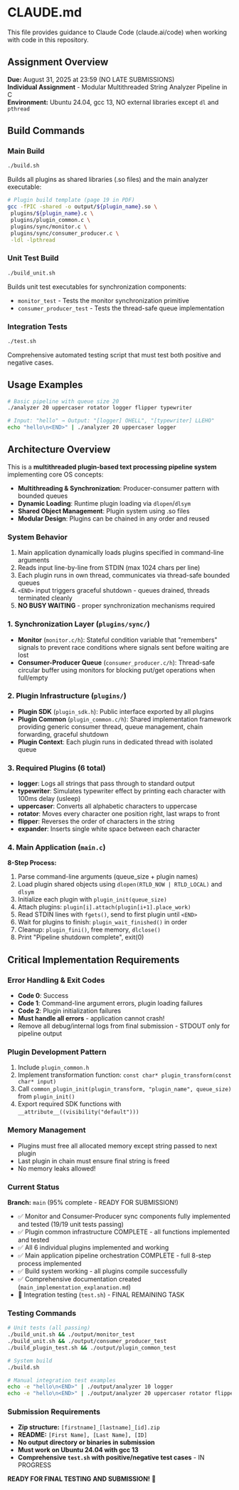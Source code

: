 # CLAUDE.md

This file provides guidance to Claude Code (claude.ai/code) when working with code in this repository.

## Assignment Overview
**Due:** August 31, 2025 at 23:59 (NO LATE SUBMISSIONS)  
**Individual Assignment** - Modular Multithreaded String Analyzer Pipeline in C  
**Environment:** Ubuntu 24.04, gcc 13, NO external libraries except `dl` and `pthread`

## Build Commands

### Main Build
```bash
./build.sh
```
Builds all plugins as shared libraries (.so files) and the main analyzer executable:
```bash
# Plugin build template (page 19 in PDF)
gcc -fPIC -shared -o output/${plugin_name}.so \
 plugins/${plugin_name}.c \
 plugins/plugin_common.c \
 plugins/sync/monitor.c \
 plugins/sync/consumer_producer.c \
 -ldl -lpthread
```

### Unit Test Build
```bash
./build_unit.sh
```
Builds unit test executables for synchronization components:
- `monitor_test` - Tests the monitor synchronization primitive
- `consumer_producer_test` - Tests the thread-safe queue implementation

### Integration Tests
```bash
./test.sh
```
Comprehensive automated testing script that must test both positive and negative cases.

## Usage Examples
```bash
# Basic pipeline with queue size 20
./analyzer 20 uppercaser rotator logger flipper typewriter

# Input: "hello" → Output: "[logger] OHELL", "[typewriter] LLEHO"
echo "hello\n<END>" | ./analyzer 20 uppercaser logger
```

## Architecture Overview

This is a **multithreaded plugin-based text processing pipeline system** implementing core OS concepts:
- **Multithreading & Synchronization**: Producer-consumer pattern with bounded queues
- **Dynamic Loading**: Runtime plugin loading via `dlopen`/`dlsym` 
- **Shared Object Management**: Plugin system using .so files
- **Modular Design**: Plugins can be chained in any order and reused

### System Behavior
1. Main application dynamically loads plugins specified in command-line arguments
2. Reads input line-by-line from STDIN (max 1024 chars per line)
3. Each plugin runs in own thread, communicates via thread-safe bounded queues
4. `<END>` input triggers graceful shutdown - queues drained, threads terminated cleanly
5. **NO BUSY WAITING** - proper synchronization mechanisms required

### 1. Synchronization Layer (`plugins/sync/`)
- **Monitor** (`monitor.c/h`): Stateful condition variable that "remembers" signals to prevent race conditions where signals sent before waiting are lost
- **Consumer-Producer Queue** (`consumer_producer.c/h`): Thread-safe circular buffer using monitors for blocking put/get operations when full/empty

### 2. Plugin Infrastructure (`plugins/`)
- **Plugin SDK** (`plugin_sdk.h`): Public interface exported by all plugins
- **Plugin Common** (`plugin_common.c/h`): Shared implementation framework providing generic consumer thread, queue management, chain forwarding, graceful shutdown
- **Plugin Context**: Each plugin runs in dedicated thread with isolated queue

### 3. Required Plugins (6 total)
- **logger**: Logs all strings that pass through to standard output
- **typewriter**: Simulates typewriter effect by printing each character with 100ms delay (usleep)
- **uppercaser**: Converts all alphabetic characters to uppercase  
- **rotator**: Moves every character one position right, last wraps to front
- **flipper**: Reverses the order of characters in the string
- **expander**: Inserts single white space between each character

### 4. Main Application (`main.c`)
**8-Step Process:**
1. Parse command-line arguments (queue_size + plugin names)
2. Load plugin shared objects using `dlopen(RTLD_NOW | RTLD_LOCAL)` and `dlsym`
3. Initialize each plugin with `plugin_init(queue_size)`
4. Attach plugins: `plugin[i].attach(plugin[i+1].place_work)`
5. Read STDIN lines with `fgets()`, send to first plugin until `<END>`
6. Wait for plugins to finish: `plugin_wait_finished()` in order
7. Cleanup: `plugin_fini()`, free memory, `dlclose()`
8. Print "Pipeline shutdown complete", exit(0)

## Critical Implementation Requirements

### Error Handling & Exit Codes
- **Code 0**: Success
- **Code 1**: Command-line argument errors, plugin loading failures  
- **Code 2**: Plugin initialization failures
- **Must handle all errors** - application cannot crash!
- Remove all debug/internal logs from final submission - STDOUT only for pipeline output

### Plugin Development Pattern
1. Include `plugin_common.h`
2. Implement transformation function: `const char* plugin_transform(const char* input)`
3. Call `common_plugin_init(plugin_transform, "plugin_name", queue_size)` from `plugin_init()`
4. Export required SDK functions with `__attribute__((visibility("default")))`

### Memory Management
- Plugins must free all allocated memory except string passed to next plugin
- Last plugin in chain must ensure final string is freed
- No memory leaks allowed!

### Current Status  
**Branch:** `main` (95% complete - READY FOR SUBMISSION!)
- ✅ Monitor and Consumer-Producer sync components fully implemented and tested (19/19 unit tests passing)
- ✅ Plugin common infrastructure COMPLETE - all functions implemented and tested
- ✅ All 6 individual plugins implemented and working
- ✅ Main application pipeline orchestration COMPLETE - full 8-step process implemented  
- ✅ Build system working - all plugins compile successfully
- ✅ Comprehensive documentation created (`main_implementation_explanation.md`)
- 🔨 Integration testing (`test.sh`) - FINAL REMAINING TASK

### Testing Commands
```bash
# Unit tests (all passing)
./build_unit.sh && ./output/monitor_test
./build_unit.sh && ./output/consumer_producer_test  
./build_plugin_test.sh && ./output/plugin_common_test

# System build
./build.sh

# Manual integration test examples  
echo -e "hello\n<END>" | ./output/analyzer 10 logger
echo -e "hello\n<END>" | ./output/analyzer 20 uppercaser rotator flipper logger
```

### Submission Requirements
- **Zip structure:** `[firstname]_[lastname]_[id].zip`
- **README:** `[First Name], [Last Name], [ID]`
- **No output directory or binaries in submission**
- **Must work on Ubuntu 24.04 with gcc 13**
- **Comprehensive `test.sh` with positive/negative test cases** - IN PROGRESS

**READY FOR FINAL TESTING AND SUBMISSION!** 🚀